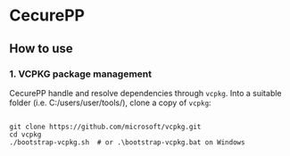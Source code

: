 # CecurePP

## How to use

### 1. VCPKG package management
CecurePP handle and resolve dependencies through `vcpkg`. Into a suitable folder (i.e. C:/users/user/tools/), clone a copy of `vcpkg`:

```

git clone https://github.com/microsoft/vcpkg.git
cd vcpkg
./bootstrap-vcpkg.sh  # or .\bootstrap-vcpkg.bat on Windows

```